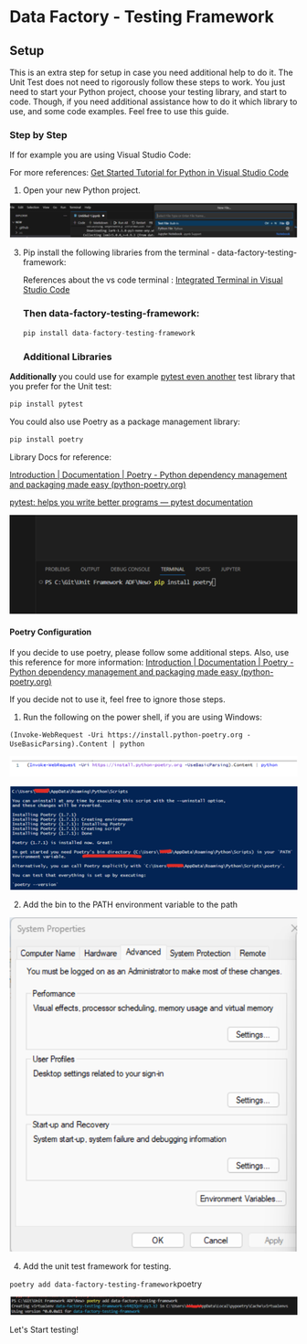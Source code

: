 # Data Factory - Testing Framework

## Setup 

This is an extra step for setup in case you need additional help to do it. The Unit Test does not need to rigorously  follow these steps to work. You just need to start your Python project, choose your testing library, and start to code. Though, if you need additional assistance how to do it which library to use, and some code examples. Feel free to use this guide. 

### Step by Step 

If for example you are using Visual Studio Code:

For more references: [Get Started Tutorial for Python in Visual Studio Code](https://code.visualstudio.com/docs/python/python-tutorial)

1. Open your new Python project.


![image](/docs/environment_setup/images/new_vs_project.png)


3. Pip install the following libraries from the terminal - data-factory-testing-framework:

   References about the vs code terminal : [Integrated Terminal in Visual Studio Code](https://code.visualstudio.com/docs/terminal/basics)
  
   ### **Then data-factory-testing-framework:**
   
   ```python
   pip install data-factory-testing-framework
   ```

	### Additional Libraries

**Additionally** you could use for example <u>pytest even another</u> test library that you prefer for the Unit test: 

```python
pip install pytest
```
You could also use Poetry as a package management library:

```python
pip install poetry
```

Library Docs for reference: 

[Introduction | Documentation | Poetry - Python dependency management and packaging made easy (python-poetry.org)](https://python-poetry.org/docs/)

[pytest: helps you write better programs — pytest documentation](https://docs.pytest.org/en/7.4.x/)


![image](/docs/environment_setup/images/pipinstall_poetry.png)

#### Poetry Configuration 

 If you decide to use poetry, please follow some additional steps. Also, use this reference for more information: [Introduction | Documentation | Poetry - Python dependency management and packaging made easy (python-poetry.org)](https://python-poetry.org/docs/#installation)

 If you decide not to use it, feel free to ignore those steps.

1. Run the following on the power shell, if you are using Windows:

```
(Invoke-WebRequest -Uri https://install.python-poetry.org -UseBasicParsing).Content | python
```

![image](/docs/environment_setup/images/power_shell_invoke.png)


![image](/docs/environment_setup/images/installing_poetry_power_shell.png)


2. Add the bin to the PATH environment variable to the path


![image](/docs/environment_setup/images/env_variable.png)


4. Add the unit test framework for testing. 

`poetry add data-factory-testing-framework`poetry 


![image](/docs/environment_setup/images/poetry_framework.png)


Let's Start testing!
